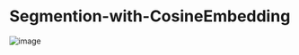 # Segmention-with-CosineEmbedding


![image](https://github.com/gymoon10/Segmention-with-CosineEmbedding/assets/44194558/f80196f8-e924-433b-9699-af3475668489)
